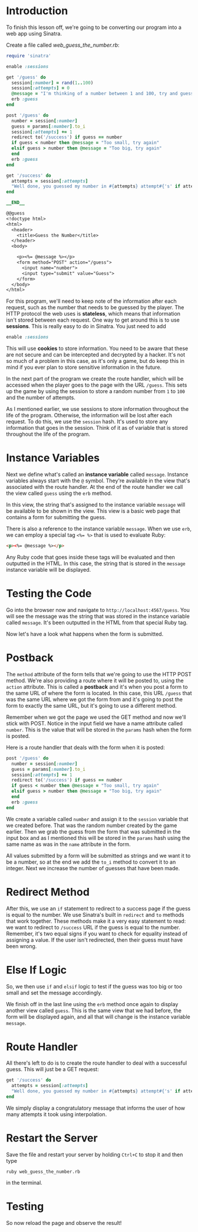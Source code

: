 # Introduction

To finish this lesson off, we're going to be converting our program into a web app using Sinatra.

Create a file called *web_guess_the_number.rb*:

```ruby
require 'sinatra'

enable :sessions

get '/guess' do
  session[:number] = rand(1..100)
  session[:attempts] = 0
  @message = "I'm thinking of a number between 1 and 100, try and guess what it is"
  erb :guess
end

post '/guess' do
  number = session[:number]
  guess = params[:number].to_i
  session[:attempts] += 1
  redirect to('/success') if guess == number
  if guess < number then @message = "Too small, try again"
  elsif guess > number then @message = "Too big, try again"
  end
  erb :guess
end

get '/success' do
  attempts = session[:attempts]
  "Well done, you guessed my number in #{attempts} attempt#{'s' if attempts > 1}!"
end

__END__

@@guess
<!doctype html>
<html>
  <header>
    <title>Guess the Number</title>
  </header>
  <body>

    <p><%= @message %></p>
    <form method="POST" action="/guess">
      <input name="number">
      <input type="submit" value="Guess">
    </form>
  </body>
</html>
```

For this program, we'll need to keep note of the information after each request, such as the number that needs to be guessed by the player. The HTTP protocol the web uses is **stateless**, which means that information isn't stored between each request. One way to get around this is to use **sessions**. This is really easy to do in Sinatra. You just need to add

```ruby
enable :sessions
```

This will use **cookies** to store information. You need to be aware that these are not secure and can be intercepted and decrypted by a hacker. It's not so much of a problem in this case, as it's only a game, but do keep this in mind if you ever plan to store sensitive information in the future.

In the next part of the program we create the route handler, which will be accessed when the player goes to the page with the URL `/guess`. This sets up the game by using the session to store a random number from `1` to `100` and the number of attempts.

As I mentioned earlier, we use sessions to store information throughout the life of the program. Otherwise, the information will be lost after each request. To do this, we use the `session` hash. It's used to store any information that goes in the session. Think of it as of variable that is stored throughout the life of the program.

# Instance Variables

Next we define what's called an **instance variable** called `message`. Instance variables always start with the `@` symbol. They're available in the view that's associated with the route handler. At the end of the route handler we call the view called `guess` using the `erb` method.

In this view, the string that's assigned to the instance variable `message` will be available to be shown in the view. This view is a basic web page that contains a form for submitting the guess.

There is also a reference to the instance variable `message`. When we use `erb`, we can employ a special tag `<%= %>` that is used to evaluate Ruby:

```html
<p><%= @message %></p>
```

Any Ruby code that goes inside these tags will be evaluated and then outputted in the HTML. In this case, the string that is stored in the `message` instance variable will be displayed.

# Testing the Code

Go into the browser now and navigate to `http://localhost:4567/guess`. You will see the message was the string that was stored in the instance variable called `message`. It's been outputted in the HTML from that special Ruby tag.

Now let's have a look what happens when the form is submitted.

# Postback

The `method` attribute of the form tells that we're going to use the HTTP POST method. We're also providing a route where it will be posted to, using the `action` attribute. This is called a **postback** and it's when you post a form to the same URL of where the form is located. In this case, this URL `/guess` that was the same URL where we got the form from and it's going to post the form to exactly the same URL, but it's going to use a different method.

Remember when we got the page we used the GET method and now we'll stick with POST. Notice in the input field we have a name attribute called `number`. This is the value that will be stored in the `params` hash when the form is posted.

Here is a route handler that deals with the form when it is posted:

```ruby
post '/guess' do
  number = session[:number]
  guess = params[:number].to_i
  session[:attempts] += 1
  redirect to('/success') if guess == number
  if guess < number then @message = "Too small, try again"
  elsif guess > number then @message = "Too big, try again"
  end
  erb :guess
end
```

We create a variable called `number` and assign it to the `session` variable that we created before. That was the random number created by the game earlier. Then we grab the guess from the form that was submitted in the input box and as I mentioned this will be stored in the `params` hash using the same name as was in the `name` attribute in the form.

All values submitted by a form will be submitted as strings and we want it to be a number, so at the end we add the `to_i` method to convert it to an integer. Next we increase the number of guesses that have been made. 

# Redirect Method

After this, we use an `if` statement to redirect to a success page if the guess is equal to the number. We use Sinatra's built in `redirect` and `to` methods that work together. These methods make it a very easy statement to read: we want to redirect to `/success` URL if the guess is equal to the number. Remember, it's two equal signs if you want to check for equality instead of assigning a value. If the user isn't redirected, then their guess must have been wrong.

# Else If Logic

So, we then use `if` and `elsif` logic to test if the guess was too big or too small and set the message accordingly.

We finish off in the last line using the `erb` method once again to display another view called `guess`. This is the same view that we had before, the form will be displayed again, and all that will change is the instance variable `message`.

# Route Handler

All there's left to do is to create the route handler to deal with a successful guess. This will just be a GET request:

```ruby
get '/success' do
  attempts = session[:attempts]
  "Well done, you guessed my number in #{attempts} attempt#{'s' if attempts > 1}!"
end
```

We simply display a congratulatory message that informs the user of how many attempts it took using interpolation.

# Restart the Server

Save the file and restart your server by holding `Ctrl+C` to stop it and then type

```
ruby web_guess_the_number.rb
```

in the terminal.

# Testing

So now reload the page and observe the result!